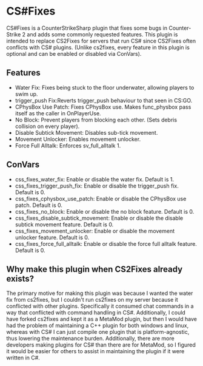 ﻿# CS#Fixes

CS#Fixes is a CounterStrikeSharp plugin that fixes some bugs in Counter-Strike 2 and adds some commonly requested
features. This plugin is intended to replace CS2Fixes for servers that run CS# since CS2Fixes often conflicts with
CS# plugins. (Unlike cs2fixes, every feature in this plugin is optional and can be enabled or disabled via ConVars).

## Features

- Water Fix: Fixes being stuck to the floor underwater, allowing players to swim up.
- trigger_push Fix:Reverts trigger_push behaviour to that seen in CS:GO.
- CPhysBox Use Patch: Fixes CPhysBox use. Makes func_physbox pass itself as the caller in OnPlayerUse.
- No Block: Prevent players from blocking each other. (Sets debris collision on every player).
- Disable Subtick Movement: Disables sub-tick movement.
- Movement Unlocker: Enables movement unlocker.
- Force Full Alltalk: Enforces sv_full_alltalk 1.

## ConVars

- css_fixes_water_fix: Enable or disable the water fix. Default is 1.
- css_fixes_trigger_push_fix: Enable or disable the trigger_push fix. Default is 0.
- css_fixes_cphysbox_use_patch: Enable or disable the CPhysBox use patch. Default is 0.
- css_fixes_no_block: Enable or disable the no block feature. Default is 0.
- css_fixes_disable_subtick_movement: Enable or disable the disable subtick movement feature. Default is 0.
- css_fixes_movement_unlocker: Enable or disable the movement unlocker feature. Default is 0.
- css_fixes_force_full_alltalk: Enable or disable the force full alltalk feature. Default is 0.

## Why make this plugin when CS2Fixes already exists?

The primary motive for making this plugin was because I wanted the water fix from cs2fixes, but I couldn't run cs2fixes
on my server because it conflicted with other plugins. Specifically it consumed chat commands in a way that conflicted
with command handling in CS#. Additionally, I could have forked cs2fixes and kept it as a MetaMod plugin, but then I
would have had the problem of maintaining a C++ plugin for both windows and linux, whereas with CS# I can just compile
one plugin that is platform-agnostic, thus lowering the maintenance burden. Additionally, there are more developers
making plugins for CS# than there are for MetaMod, so I figured it would be easier for others to assist in maintaining
the plugin if it were written in C#.